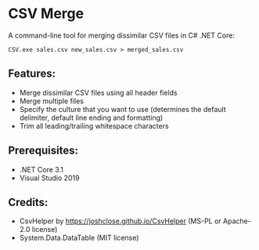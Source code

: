 # CSV Merge
A command-line tool for merging dissimilar CSV files in C# .NET Core:
```
CSV.exe sales.csv new_sales.csv > merged_sales.csv
```

## Features:
- Merge dissimilar CSV files using all header fields
- Merge multiple files
- Specify the culture that you want to use (determines the default delimiter, default line ending and formatting)
- Trim all leading/trailing whitespace characters

## Prerequisites:
- .NET Core 3.1
- Visual Studio 2019

## Credits:
- CsvHelper by https://joshclose.github.io/CsvHelper (MS-PL or Apache-2.0 license)
- System.Data.DataTable (MIT license)
